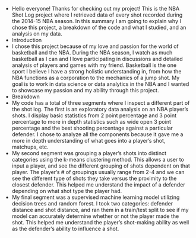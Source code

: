 - Hello everyone! Thanks for checking out my project! This is the NBA Shot Log project where I retrieved data of every shot recorded during the 2014-15 NBA season. In this summary I am going to explain why I chose this project, a breakdown of the code and what I studied, and an analysis on my data.
- Introduction
- I chose this project because of my love and passion for the world of basketball and the NBA. During the NBA season, I watch as much basketball as I can and I love participating in discussions and detailed analysis of players and games with my friend. Basketball is the one sport I believe I have a strong holistic understanding in, from how the NBA functions as a corporation to the mechanics of a jump shot. My goal is to work in data science or data analytics in the NBA and I wanted to showcase my passion and my ability through this project. 
- Breakdown
- My code has a total of three segments where I inspect a different part of the shot log. The first is an exploratory data analysis on an NBA player’s shots. I display basic statistics from 2 point percentage and 3 point percentage to more in depth statistics such as wide open 3 point percentage and the best shooting percentage against a particular defender. I chose to analyze all the components because it gave me a more in depth understanding of what goes into a player’s shot, matchups, etc. 
- My second segment was grouping a player’s shots into distinct categories using the k-means clustering method. This allows a user to input a player, and see the different grouping of shots dependent on that player. The player’s # of groupings usually range from 2-4 and we can see the different type of shots they take versus the proximity to the closest defender. This helped me understand the impact of a defender depending on what shot type the player had.
- My final segment was a supervised machine learning model utilizing decision trees and random forest. I took two categories: defender distance and shot distance, and ran them in a train/test split to see if my model can accurately determine whether or not the player made the shot. This helped me understand the player’s shot-making ability as well as the defender’s ability to influence a shot.

